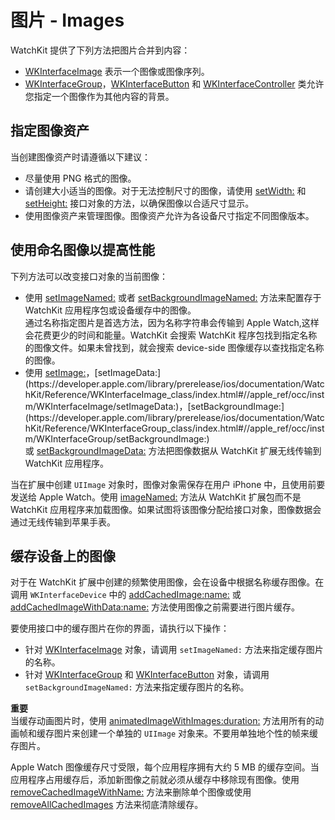 # 图片 - Images　　

WatchKit 提供了下列方法把图片合并到内容：

- [WKInterfaceImage](https://developer.apple.com/library/prerelease/ios/documentation/WatchKit/Reference/WKInterfaceImage_class/index.html#//apple_ref/occ/cl/WKInterfaceImage) 表示一个图像或图像序列。　　
- [WKInterfaceGroup](https://developer.apple.com/library/prerelease/ios/documentation/WatchKit/Reference/WKInterfaceGroup_class/index.html#//apple_ref/occ/cl/WKInterfaceGroup)，[WKInterfaceButton](https://developer.apple.com/library/prerelease/ios/documentation/WatchKit/Reference/WKInterfaceButton_class/index.html#//apple_ref/occ/cl/WKInterfaceButton) 和 [WKInterfaceController](https://developer.apple.com/library/prerelease/ios/documentation/WatchKit/Reference/WKInterfaceController_class/index.html#//apple_ref/occ/cl/WKInterfaceController) 类允许您指定一个图像作为其他内容的背景。

## 指定图像资产　　　　

当创建图像资产时请遵循以下建议：

- 尽量使用 PNG 格式的图像。
- 请创建大小适当的图像。对于无法控制尺寸的图像，请使用 [setWidth:](https://developer.apple.com/library/prerelease/ios/documentation/WatchKit/Reference/WKInterfaceObject_class/index.html#//apple_ref/occ/instm/WKInterfaceObject/setWidth:) 和 [setHeight:](https://developer.apple.com/library/prerelease/ios/documentation/WatchKit/Reference/WKInterfaceObject_class/index.html#//apple_ref/occ/instm/WKInterfaceObject/setHeight:) 接口对象的方法，以确保图像以合适尺寸显示。
- 使用图像资产来管理图像。图像资产允许为各设备尺寸指定不同图像版本。

## 使用命名图像以提高性能　

下列方法可以改变接口对象的当前图像：

- 使用 [setImageNamed:](https://developer.apple.com/library/prerelease/ios/documentation/WatchKit/Reference/WKInterfaceImage_class/index.html#//apple_ref/occ/instm/WKInterfaceImage/setImageNamed:) 或者 [setBackgroundImageNamed:](https://developer.apple.com/library/prerelease/ios/documentation/WatchKit/Reference/WKInterfaceGroup_class/index.html#//apple_ref/occ/instm/WKInterfaceGroup/setBackgroundImageNamed:) 方法来配置存于 WatchKit 应用程序包或设备缓存中的图像。  
通过名称指定图片是首选方法，因为名称字符串会传输到 Apple Watch,这样会花费更少的时间和能量。WatchKit 会搜索 WatchKit 程序包找到指定名称的图像文件。如果未曾找到，就会搜索 device-side 图像缓存以查找指定名称的图像。
- 使用 [setImage:](https://developer.apple.com/library/prerelease/ios/documentation/WatchKit/Reference/WKInterfaceImage_class/index.html#//apple_ref/occ/instm/WKInterfaceImage/setImage:)，[setImageData:](https://developer.apple.com/library/prerelease/ios/documentation/WatchKit/Reference/WKInterfaceImage_class/index.html#//apple_ref/occ/instm/WKInterfaceImage/setImageData:)，[setBackgroundImage:](https://developer.apple.com/library/prerelease/ios/documentation/WatchKit/Reference/WKInterfaceGroup_class/index.html#//apple_ref/occ/instm/WKInterfaceGroup/setBackgroundImage:) 或 [setBackgroundImageData:](https://developer.apple.com/library/prerelease/ios/documentation/WatchKit/Reference/WKInterfaceGroup_class/index.html#//apple_ref/occ/instm/WKInterfaceGroup/setBackgroundImageData:) 方法把图像数据从 WatchKit 扩展无线传输到 WatchKit 应用程序。   

当在扩展中创建 `UIImage` 对象时，图像对象需保存在用户 iPhone 中，且使用前要发送给 Apple Watch。使用 [imageNamed:](https://developer.apple.com/library/prerelease/ios/documentation/UIKit/Reference/UIImage_Class/index.html#//apple_ref/occ/clm/UIImage/imageNamed:) 方法从 WatchKit 扩展包而不是 WatchKit 应用程序来加载图像。如果试图将该图像分配给接口对象，图像数据会通过无线传输到苹果手表。

## 缓存设备上的图像　　

对于在 WatchKit 扩展中创建的频繁使用图像，会在设备中根据名称缓存图像。在调用 `WKInterfaceDevice` 中的 [addCachedImage:name:](https://developer.apple.com/library/prerelease/ios/documentation/WatchKit/Reference/WKInterfaceDevice_class/index.html#//apple_ref/occ/instm/WKInterfaceDevice/addCachedImage:name:) 或 [addCachedImageWithData:name:](https://developer.apple.com/library/prerelease/ios/documentation/WatchKit/Reference/WKInterfaceDevice_class/index.html#//apple_ref/occ/instm/WKInterfaceDevice/addCachedImageWithData:name:) 方法使用图像之前需要进行图片缓存。　   

要使用接口中的缓存图片在你的界面，请执行以下操作：

- 针对 [WKInterfaceImage](https://developer.apple.com/library/prerelease/ios/documentation/WatchKit/Reference/WKInterfaceImage_class/index.html#//apple_ref/occ/cl/WKInterfaceImage) 对象，请调用 `setImageNamed:` 方法来指定缓存图片的名称。　
- 针对 [WKInterfaceGroup](https://developer.apple.com/library/prerelease/ios/documentation/WatchKit/Reference/WKInterfaceGroup_class/index.html#//apple_ref/occ/cl/WKInterfaceGroup) 和 [WKInterfaceButton](https://developer.apple.com/library/prerelease/ios/documentation/WatchKit/Reference/WKInterfaceButton_class/index.html#//apple_ref/occ/cl/WKInterfaceButton) 对象，请调用 `setBackgroundImageNamed:` 方法来指定缓存图片的名称。

>
**重要**   
当缓存动画图片时，使用 [animatedImageWithImages:duration:](https://developer.apple.com/library/prerelease/ios/documentation/UIKit/Reference/UIImage_Class/index.html#//apple_ref/occ/clm/UIImage/animatedImageWithImages:duration:) 方法用所有的动画帧和缓存图片来创建一个单独的 `UIImage` 对象来。不要用单独地个性的帧来缓存图片。

Apple Watch 图像缓存尺寸受限，每个应用程序拥有大约 5 MB 的缓存空间。当应用程序占用缓存后，添加新图像之前就必须从缓存中移除现有图像。使用 [removeCachedImageWithName:](https://developer.apple.com/library/prerelease/ios/documentation/WatchKit/Reference/WKInterfaceDevice_class/index.html#//apple_ref/occ/instm/WKInterfaceDevice/removeCachedImageWithName:) 方法来删除单个图像或使用 [removeAllCachedImages](https://developer.apple.com/library/prerelease/ios/documentation/WatchKit/Reference/WKInterfaceDevice_class/index.html#//apple_ref/occ/instm/WKInterfaceDevice/removeAllCachedImages) 方法来彻底清除缓存。
